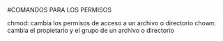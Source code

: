 #COMANDOS PARA LOS PERMISOS


chmod: cambia los permisos de acceso a un archivo o directorio
chown: cambia el propietario y el grupo de un archivo o directorio
